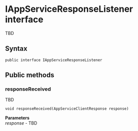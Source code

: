 # IAppServiceResponseListener interface
TBD

## Syntax
`public interface IAppServiceResponseListener`

## Public methods

### responseReceived
TBD

`void responseReceived(AppServiceClientResponse response)`

**Parameters**  
*response* - TBD